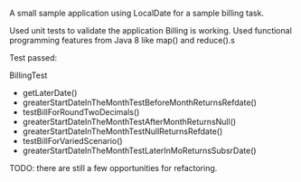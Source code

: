 A small sample application using LocalDate for a sample billing task.

Used unit tests to validate the application Billing is working. Used functional programming features from Java 8 like map() and reduce().s

Test passed: 

BillingTest
* getLaterDate()
* greaterStartDateInTheMonthTestBeforeMonthReturnsRefdate()
* testBillForRoundTwoDecimals()
* greaterStartDateInTheMonthTestAfterMonthReturnsNull()
* greaterStartDateInTheMonthTestNullReturnsRefdate()
* testBillForVariedScenario()
* greaterStartDateInTheMonthTestLaterInMoReturnsSubsrDate()

TODO: there are still a few opportunities for refactoring. 
